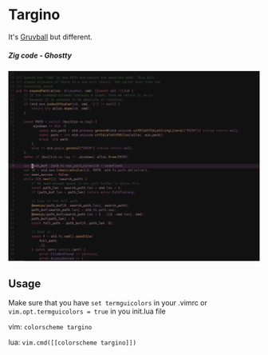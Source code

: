 # Targino

It's [Gruvball](https://github.com/mrwilford/gruvball) but different.

##### Zig code - Ghostty

![Zig Code - Ghostty](assets/zig_ghostty_screenshot.png "Zig code - Ghostty")

## Usage

Make sure that you have `set termguicolors` in your .vimrc or `vim.opt.termguicolors = true` in you init.lua file

vim:
`colorscheme targino`

lua:
`vim.cmd([[colorscheme targino]])`
